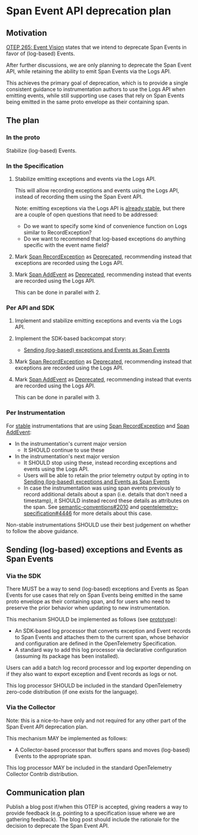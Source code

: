 # Span Event API deprecation plan

## Motivation

[OTEP 265: Event Vision](0265-event-vision.md) states that we intend to
deprecate Span Events in favor of (log-based) Events.

After further discussions, we are only planning to deprecate the Span Event
API, while retaining the ability to emit Span Events via the Logs API.

This achieves the primary goal of deprecation, which is to provide a single
consistent guidance to instrumentation authors to use the Logs API when
emitting events, while still supporting use cases that rely on Span Events
being emitted in the same proto envelope as their containing span.

## The plan

### In the proto

Stabilize (log-based) Events.

### In the Specification

1. Stabilize emitting exceptions and events via the Logs API.

   This will allow recording exceptions and events using the Logs API,
   instead of recording them using the Span Event API.

   Note: emitting exceptions via the Logs API is
   [already stable](https://github.com/open-telemetry/semantic-conventions/blob/main/docs/exceptions/exceptions-logs.md#semantic-conventions-for-exceptions-in-logs),
   but there are a couple of open questions that need to be addressed:

   - Do we want to specify some kind of convenience function on Logs
     similar to RecordException?
   - Do we want to recommend that log-based exceptions do anything
     specific with the event name field?

2. Mark [Span RecordException](../specification/trace/api.md#record-exception)
   as [Deprecated](../specification/document-status.md#lifecycle-status),
   recommending instead that exceptions are recorded using the Logs API.

3. Mark [Span AddEvent](../specification/trace/api.md#add-events)
   as [Deprecated](../specification/document-status.md#lifecycle-status),
   recommending instead that events are recorded using the Logs API.

   This can be done in parallel with 2.

### Per API and SDK

1. Implement and stabilize emitting exceptions and events via the Logs API.

2. Implement the SDK-based backcompat story:

   - [Sending (log-based) exceptions and Events as Span Events](#via-the-sdk)

3. Mark
   [Span RecordException](../specification/trace/api.md#record-exception)
   as [Deprecated](../specification/document-status.md#lifecycle-status),
   recommending instead that exceptions are recorded using the Logs API.

4. Mark [Span AddEvent](../specification/trace/api.md#add-events)
   as [Deprecated](../specification/document-status.md#lifecycle-status),
   recommending instead that events are recorded using the Logs API.

   This can be done in parallel with 3.

### Per Instrumentation

For [stable](../specification/versioning-and-stability.md#stable)
instrumentations that are using
[Span RecordException](../specification/trace/api.md#record-exception)
and [Span AddEvent](../specification/trace/api.md#add-events):

- In the instrumentation's current major version
  - It SHOULD continue to use these
- In the instrumentation's next major version
  - It SHOULD stop using these,
    instead recording exceptions and events using the Logs API.
  - Users will be able to retain the prior telemetry output by opting in to
    [Sending (log-based) exceptions and Events as Span Events](#sending-log-based-exceptions-and-events-as-span-events)
  - In case the instrumentation was using span events previously to record
    additional details about a span (i.e. details that don't need a timestamp),
    it SHOULD instead record these details as attributes on the span. See
    [semantic-conventions#2010](https://github.com/open-telemetry/semantic-conventions/issues/2010)
    and
    [opentelemetry-specification#4446](https://github.com/open-telemetry/opentelemetry-specification/issues/4446)
    for more details about this case.

Non-stable instrumentations SHOULD use their best judgement on whether to follow
the above guidance.

## Sending (log-based) exceptions and Events as Span Events

### Via the SDK

There MUST be a way to send (log-based) exceptions and Events as Span Events
for use cases that rely on Span Events being emitted in the
same proto envelope as their containing span, and for users
who need to preserve the prior behavior when updating to
new instrumentation.

This mechanism SHOULD be implemented as follows (see
[prototype](https://github.com/open-telemetry/opentelemetry-java-contrib/blob/80adbe1cf8de647afa32c68f921aef2bbd4dfd71/processors/README.md#event-to-spanevent-bridge)):

- An SDK-based log processor that converts exception and Event records to Span Events
  and attaches them to the current span, whose behavior and configuration
  are defined in the OpenTelemetry Specification.
- A standard way to add this log processor via declarative configuration
  (assuming its package has been installed).

Users can add a batch log record processor and log exporter depending on
if they also want to export exception and Event records as logs or not.

This log processor SHOULD be included in the standard
OpenTelemetry zero-code distribution (if one exists for the language).

### Via the Collector

Note: this is a nice-to-have only and not required for any other part
of the Span Event API deprecation plan.

This mechanism MAY be implemented as follows:

- A Collector-based processor that buffers spans and moves (log-based)
  Events to the appropriate span.

This log processor MAY be included in the standard
OpenTelemetry Collector Contrib distribution.

## Communication plan

Publish a blog post if/when this OTEP is accepted, giving readers a way to
provide feedback (e.g. pointing to a specification issue where we are
gathering feedback). The blog post should include the rationale for the
decision to deprecate the Span Event API.
